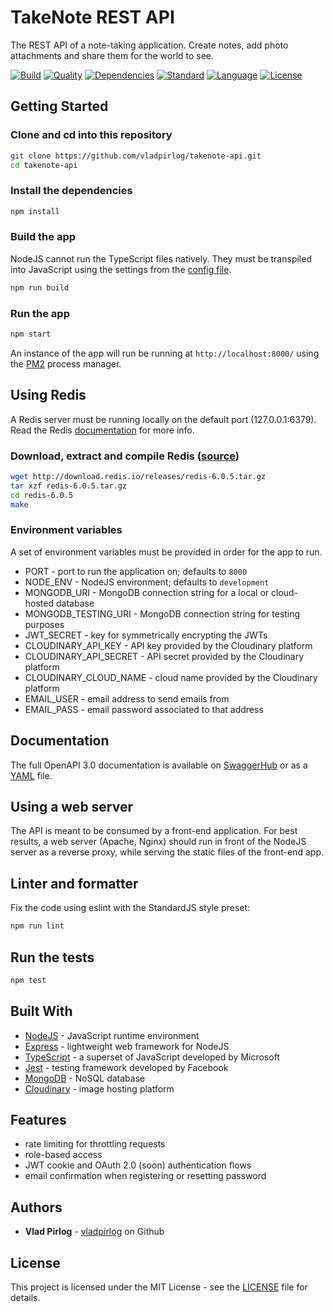 # TakeNote REST API

The REST API of a note-taking application. Create notes, add photo attachments and share them for the world to see.

[![Build](https://img.shields.io/github/workflow/status/vladpirlog/takenote-api/Node.js%20CI)](https://github.com/vladpirlog/takenote-api/actions)
[![Quality](https://img.shields.io/scrutinizer/quality/g/vladpirlog/takenote-api)](https://scrutinizer-ci.com/)
[![Dependencies](https://img.shields.io/david/vladpirlog/takenote-api)](package.json)
[![Standard](https://img.shields.io/badge/code%20style-standard-brightgreen?style=flat)](https://www.npmjs.com/package/eslint)
[![Language](https://img.shields.io/github/languages/top/vladpirlog/takenote-api)](https://github.com/vladpirlog/takenote-api)
[![License](https://img.shields.io/github/license/vladpirlog/takenote-api)](LICENSE)

## Getting Started

### Clone and cd into this repository

```bash
git clone https://github.com/vladpirlog/takenote-api.git
cd takenote-api
```

### Install the dependencies

```bash
npm install
```

### Build the app

NodeJS cannot run the TypeScript files natively. They must be transpiled into JavaScript using the settings from the [config file](tsconfig.json).

```bash
npm run build
```

### Run the app

```bash
npm start
```

An instance of the app will run be running at `http://localhost:8000/` using the [PM2](https://pm2.keymetrics.io/) process manager.

## Using Redis

A Redis server must be running locally on the default port (127.0.0.1:6379). Read the Redis [documentation](https://redis.io/documentation) for more info.

### Download, extract and compile Redis ([source](https://redis.io/download#installation))

```bash
wget http://download.redis.io/releases/redis-6.0.5.tar.gz
tar xzf redis-6.0.5.tar.gz
cd redis-6.0.5
make
```

### Environment variables

A set of environment variables must be provided in order for the app to run.

* PORT - port to run the application on; defaults to `8000`
* NODE_ENV - NodeJS environment; defaults to `development`
* MONGODB_URI - MongoDB connection string for a local or cloud-hosted database
* MONGODB_TESTING_URI - MongoDB connection string for testing purposes
* JWT_SECRET - key for symmetrically encrypting the JWTs
* CLOUDINARY_API_KEY - API key provided by the Cloudinary platform
* CLOUDINARY_API_SECRET - API secret provided by the Cloudinary platform
* CLOUDINARY_CLOUD_NAME - cloud name provided by the Cloudinary platform
* EMAIL_USER - email address to send emails from
* EMAIL_PASS - email password associated to that address

## Documentation

The full OpenAPI 3.0 documentation is available on [SwaggerHub](https://app.swaggerhub.com/apis/vladpirlog/takenote-express/1.0.0) or as a [YAML](openapi-docs.yaml) file.

## Using a web server

The API is meant to be consumed by a front-end application. For best results, a web server (Apache, Nginx) should run in front of the NodeJS server as a reverse proxy, while serving the static files of the front-end app.

## Linter and formatter

Fix the code using eslint with the StandardJS style preset:

```bash
npm run lint
```

## Run the tests

```bash
npm test
```

## Built With

* [NodeJS](https://nodejs.org/) - JavaScript runtime environment
* [Express](https://expressjs.com/) - lightweight web framework for NodeJS
* [TypeScript](https://www.typescriptlang.org/) - a superset of JavaScript developed by Microsoft
* [Jest](https://jestjs.io/) - testing framework developed by Facebook
* [MongoDB](https://www.mongodb.com/) - NoSQL database
* [Cloudinary](https://cloudinary.com/) - image hosting platform

## Features

* rate limiting for throttling requests
* role-based access
* JWT cookie and OAuth 2.0 (soon) authentication flows
* email confirmation when registering or resetting password

## Authors

* **Vlad Pirlog** - [vladpirlog](https://github.com/vladpirlog) on Github

## License

This project is licensed under the MIT License - see the [LICENSE](LICENSE) file for details.
